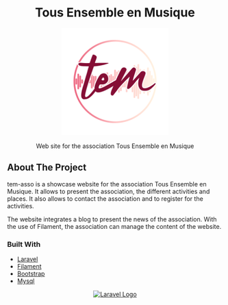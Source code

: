 <div align="center">
    <h1>Tous Ensemble en Musique</h1>
    <p align="center"><a href="#" target="_blank"><img src="https://raw.githubusercontent.com/Lasauce6/tem-asso/master/public/asset/images/logo.svg" width="250" alt="Logo TEM"></a></p>
    <p>Web site for the association Tous Ensemble en Musique </p>
</div>

## About The Project

tem-asso is a showcase website for the association Tous Ensemble en Musique. It allows to present the association, the different activities and places. It also allows to contact the association and to register for the activities.

The website integrates a blog to present the news of the association. With the use of Filament, the association can manage the content of the website.

### Built With

- [Laravel](https://laravel.com/)
- [Filament](https://filamentphp.com/)
- [Bootstrap](https://getbootstrap.com)
- [Mysql](https://www.mysql.com/)


<p align="center"><a href="https://laravel.com" target="_blank"><img src="https://raw.githubusercontent.com/laravel/art/master/logo-lockup/5%20SVG/2%20CMYK/1%20Full%20Color/laravel-logolockup-cmyk-red.svg" width="400" alt="Laravel Logo"></a></p>
